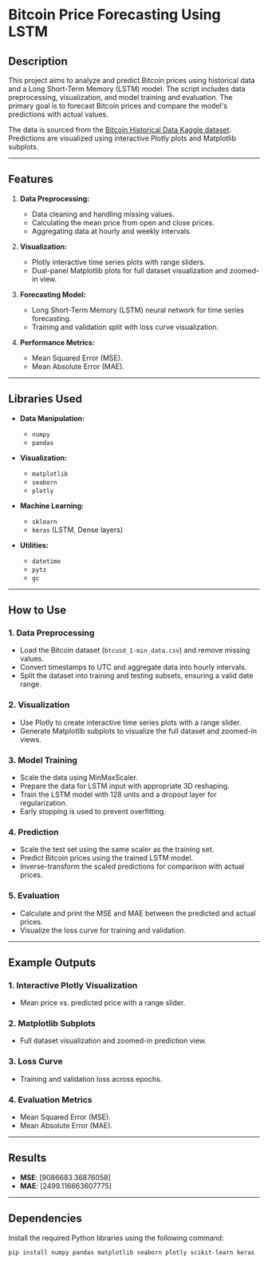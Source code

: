 # Bitcoin Price Forecasting Using LSTM

## Description

This project aims to analyze and predict Bitcoin prices using historical data and a Long Short-Term Memory (LSTM) model. The script includes data preprocessing, visualization, and model training and evaluation. The primary goal is to forecast Bitcoin prices and compare the model's predictions with actual values.

The data is sourced from the [Bitcoin Historical Data Kaggle dataset](https://www.kaggle.com/datasets/mczielinski/bitcoin-historical-data). Predictions are visualized using interactive Plotly plots and Matplotlib subplots.

---

## Features

1. **Data Preprocessing:**
   - Data cleaning and handling missing values.
   - Calculating the mean price from open and close prices.
   - Aggregating data at hourly and weekly intervals.

2. **Visualization:**
   - Plotly interactive time series plots with range sliders.
   - Dual-panel Matplotlib plots for full dataset visualization and zoomed-in view.

3. **Forecasting Model:**
   - Long Short-Term Memory (LSTM) neural network for time series forecasting.
   - Training and validation split with loss curve visualization.

4. **Performance Metrics:**
   - Mean Squared Error (MSE).
   - Mean Absolute Error (MAE).

---

## Libraries Used

- **Data Manipulation:**
  - `numpy`
  - `pandas`

- **Visualization:**
  - `matplotlib`
  - `seaborn`
  - `plotly`

- **Machine Learning:**
  - `sklearn`
  - `keras` (LSTM, Dense layers)

- **Utilities:**
  - `datetime`
  - `pytz`
  - `gc`

---

## How to Use

### 1. Data Preprocessing
- Load the Bitcoin dataset (`btcusd_1-min_data.csv`) and remove missing values.
- Convert timestamps to UTC and aggregate data into hourly intervals.
- Split the dataset into training and testing subsets, ensuring a valid date range.

### 2. Visualization
- Use Plotly to create interactive time series plots with a range slider.
- Generate Matplotlib subplots to visualize the full dataset and zoomed-in views.

### 3. Model Training
- Scale the data using MinMaxScaler.
- Prepare the data for LSTM input with appropriate 3D reshaping.
- Train the LSTM model with 128 units and a dropout layer for regularization.
- Early stopping is used to prevent overfitting.

### 4. Prediction
- Scale the test set using the same scaler as the training set.
- Predict Bitcoin prices using the trained LSTM model.
- Inverse-transform the scaled predictions for comparison with actual prices.

### 5. Evaluation
- Calculate and print the MSE and MAE between the predicted and actual prices.
- Visualize the loss curve for training and validation.

---

## Example Outputs

### 1. Interactive Plotly Visualization
- Mean price vs. predicted price with a range slider.

### 2. Matplotlib Subplots
- Full dataset visualization and zoomed-in prediction view.

### 3. Loss Curve
- Training and validation loss across epochs.

### 4. Evaluation Metrics
- Mean Squared Error (MSE).
- Mean Absolute Error (MAE).

---

## Results
- **MSE**: [9086683.36876058]
- **MAE**: [2499.116663607775]

---

## Dependencies

Install the required Python libraries using the following command:

```bash
pip install numpy pandas matplotlib seaborn plotly scikit-learn keras

